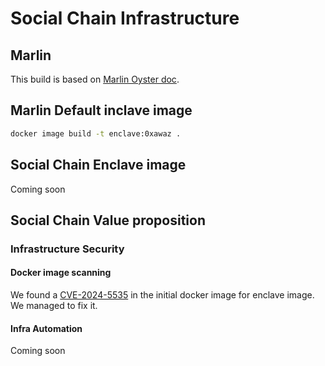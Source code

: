 # Social Chain Infrastructure

## Marlin

This build is based on [Marlin Oyster doc](https://docs.marlin.org/user-guides/oyster/instances/quickstart/build).

## Marlin Default inclave image

```bash
docker image build -t enclave:0xawaz .
```

## Social Chain Enclave image
Coming soon

## Social Chain Value proposition

### Infrastructure Security

#### Docker image scanning
We found a [CVE-2024-5535](https://security.alpinelinux.org/vuln/CVE-2024-5535) in the initial docker image for enclave image. We managed to fix it.

#### Infra Automation
Coming soon


